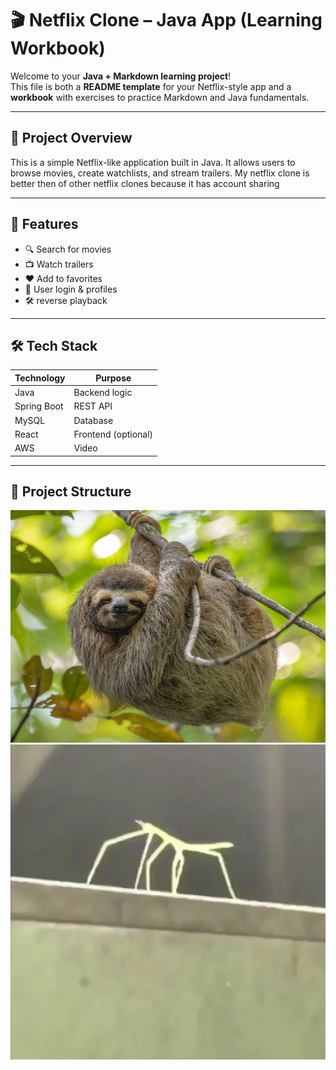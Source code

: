 # 🎬 Netflix Clone – Java App (Learning Workbook)

Welcome to your **Java + Markdown learning project**!  
This file is both a **README template** for your Netflix-style app and a **workbook** with exercises to practice Markdown and Java fundamentals.

---

## 📖 Project Overview
This is a simple Netflix-like application built in Java. It allows users to browse movies, create watchlists, and stream trailers.
My netflix clone is better then of other netflix clones because it has account sharing

---

## 🚀 Features
- 🔍 Search for movies  
- 📺 Watch trailers  
- ❤️ Add to favorites  
- 👤 User login & profiles  
- 🛠️ reverse playback 

---

## 🛠️ Tech Stack

| Technology  | Purpose             |
|-------------|---------------------|
| Java        | Backend logic       |
| Spring Boot | REST API            |
| MySQL       | Database            |
| React       | Frontend (optional) |
| AWS         | Video               |
  

---

## 📂 Project Structure

![img.png](img.png)
![img_1.png](img_1.png)